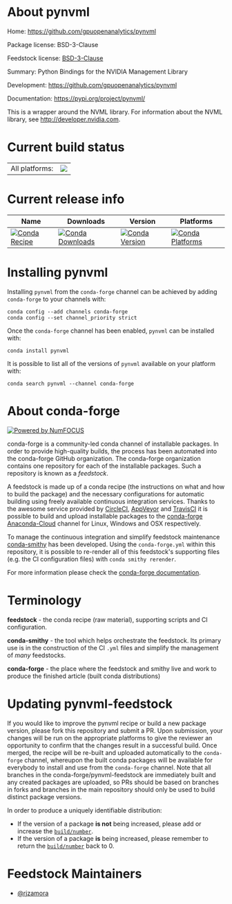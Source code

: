 About pynvml
============

Home: https://github.com/gpuopenanalytics/pynvml

Package license: BSD-3-Clause

Feedstock license: [BSD-3-Clause](https://github.com/conda-forge/pynvml-feedstock/blob/master/LICENSE.txt)

Summary: Python Bindings for the NVIDIA Management Library

Development: https://github.com/gpuopenanalytics/pynvml

Documentation: https://pypi.org/project/pynvml/

This is a wrapper around the NVML library. For information about
the NVML library, see <http://developer.nvidia.com>.


Current build status
====================


<table><tr><td>All platforms:</td>
    <td>
      <a href="https://dev.azure.com/conda-forge/feedstock-builds/_build/latest?definitionId=6666&branchName=master">
        <img src="https://dev.azure.com/conda-forge/feedstock-builds/_apis/build/status/pynvml-feedstock?branchName=master">
      </a>
    </td>
  </tr>
</table>

Current release info
====================

| Name | Downloads | Version | Platforms |
| --- | --- | --- | --- |
| [![Conda Recipe](https://img.shields.io/badge/recipe-pynvml-green.svg)](https://anaconda.org/conda-forge/pynvml) | [![Conda Downloads](https://img.shields.io/conda/dn/conda-forge/pynvml.svg)](https://anaconda.org/conda-forge/pynvml) | [![Conda Version](https://img.shields.io/conda/vn/conda-forge/pynvml.svg)](https://anaconda.org/conda-forge/pynvml) | [![Conda Platforms](https://img.shields.io/conda/pn/conda-forge/pynvml.svg)](https://anaconda.org/conda-forge/pynvml) |

Installing pynvml
=================

Installing `pynvml` from the `conda-forge` channel can be achieved by adding `conda-forge` to your channels with:

```
conda config --add channels conda-forge
conda config --set channel_priority strict
```

Once the `conda-forge` channel has been enabled, `pynvml` can be installed with:

```
conda install pynvml
```

It is possible to list all of the versions of `pynvml` available on your platform with:

```
conda search pynvml --channel conda-forge
```


About conda-forge
=================

[![Powered by
NumFOCUS](https://img.shields.io/badge/powered%20by-NumFOCUS-orange.svg?style=flat&colorA=E1523D&colorB=007D8A)](https://numfocus.org)

conda-forge is a community-led conda channel of installable packages.
In order to provide high-quality builds, the process has been automated into the
conda-forge GitHub organization. The conda-forge organization contains one repository
for each of the installable packages. Such a repository is known as a *feedstock*.

A feedstock is made up of a conda recipe (the instructions on what and how to build
the package) and the necessary configurations for automatic building using freely
available continuous integration services. Thanks to the awesome service provided by
[CircleCI](https://circleci.com/), [AppVeyor](https://www.appveyor.com/)
and [TravisCI](https://travis-ci.com/) it is possible to build and upload installable
packages to the [conda-forge](https://anaconda.org/conda-forge)
[Anaconda-Cloud](https://anaconda.org/) channel for Linux, Windows and OSX respectively.

To manage the continuous integration and simplify feedstock maintenance
[conda-smithy](https://github.com/conda-forge/conda-smithy) has been developed.
Using the ``conda-forge.yml`` within this repository, it is possible to re-render all of
this feedstock's supporting files (e.g. the CI configuration files) with ``conda smithy rerender``.

For more information please check the [conda-forge documentation](https://conda-forge.org/docs/).

Terminology
===========

**feedstock** - the conda recipe (raw material), supporting scripts and CI configuration.

**conda-smithy** - the tool which helps orchestrate the feedstock.
                   Its primary use is in the construction of the CI ``.yml`` files
                   and simplify the management of *many* feedstocks.

**conda-forge** - the place where the feedstock and smithy live and work to
                  produce the finished article (built conda distributions)


Updating pynvml-feedstock
=========================

If you would like to improve the pynvml recipe or build a new
package version, please fork this repository and submit a PR. Upon submission,
your changes will be run on the appropriate platforms to give the reviewer an
opportunity to confirm that the changes result in a successful build. Once
merged, the recipe will be re-built and uploaded automatically to the
`conda-forge` channel, whereupon the built conda packages will be available for
everybody to install and use from the `conda-forge` channel.
Note that all branches in the conda-forge/pynvml-feedstock are
immediately built and any created packages are uploaded, so PRs should be based
on branches in forks and branches in the main repository should only be used to
build distinct package versions.

In order to produce a uniquely identifiable distribution:
 * If the version of a package **is not** being increased, please add or increase
   the [``build/number``](https://docs.conda.io/projects/conda-build/en/latest/resources/define-metadata.html#build-number-and-string).
 * If the version of a package **is** being increased, please remember to return
   the [``build/number``](https://docs.conda.io/projects/conda-build/en/latest/resources/define-metadata.html#build-number-and-string)
   back to 0.

Feedstock Maintainers
=====================

* [@rjzamora](https://github.com/rjzamora/)

